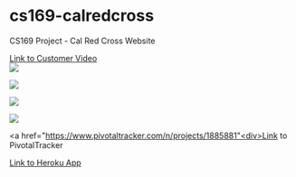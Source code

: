 # cs169-calredcross
CS169 Project - Cal Red Cross Website 

<a href="https://www.youtube.com/watch?v=ikJCHKU3v2U&feature=youtu.be"><div>Link to Customer Video</div></a>
<a href="https://codeclimate.com/github/rails/rails"><img src="https://codeclimate.com/github/rails/rails/badges/gpa.svg" /></a>

<a href="https://codeclimate.com/github/rails/rails/coverage"><img src="https://codeclimate.com/github/rails/rails/badges/coverage.svg" /></a>

<a href="https://codeclimate.com/github/rails/rails"><img src="https://codeclimate.com/github/rails/rails/badges/issue_count.svg" /></a>


<a href="https://travis-ci.org"><img src = "https://travis-ci.org/hiftekhar/cs169-calredcross.svg?branch=master" />
</a>

<a href="https://www.pivotaltracker.com/n/projects/1885881"<div>Link to PivotalTracker</div></a>
<a href="https://shrouded-atoll-13659.herokuapp.com/"><div>Link to Heroku App</div></a>